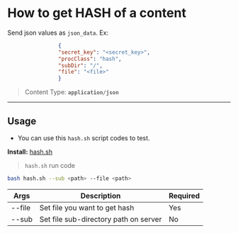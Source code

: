 # How to get HASH of a content 

Send json values as `json_data`.
Ex:
```json
                {
                "secret_key": "<secret_key>",
                "procClass": "hash",
                "subDir": "/",
                "file": "<file>"
                }
```
> Content Type: **`application/json`**

---

## Usage

- You can use this `hash.sh` script codes to test.

**Install:** [hash.sh](/docs/media/hash.sh)


> `hash.sh` run code

```bash
bash hash.sh --sub <path> --file <path>
```

| Args       | Description                                  | Required | 
|------------|----------------------------------------------|----------|
| --file     | Set file you want to get hash                | Yes      |
| --sub      | Set file sub-directory path on server        | No       |

